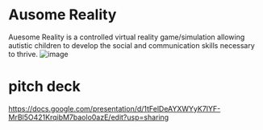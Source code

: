 # Ausome Reality
Auesome Reality is a controlled virtual reality game/simulation allowing autistic children to develop the social and communication skills necessary to thrive.
![image](https://github.com/akhilesh-kanmanthreddy/Ah_Nickless_Ausome_Reality/assets/116981380/535109e9-0b7c-43a7-bfbd-38d33f1e7b12)

# pitch deck
https://docs.google.com/presentation/d/1tFelDeAYXWYyK7IYF-MrBl5O421KrqibM7baolo0azE/edit?usp=sharing
